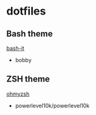 # dotfiles

## Bash theme
[bash-it](https://github.com/Bash-it/bash-it)
* bobby

## ZSH theme
[ohmyzsh](https://github.com/ohmyzsh/ohmyzsh)
* powerlevel10k/powerlevel10k
